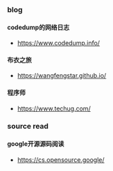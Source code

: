 ### blog

#### codedump的网络日志
- https://www.codedump.info/

#### 布衣之旅
- https://wangfengstar.github.io/

#### 程序师
- https://www.techug.com/

### source read

#### google开源源码阅读
- https://cs.opensource.google/
